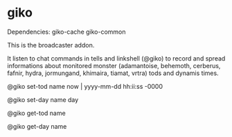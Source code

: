 # giko

Dependencies: 
giko-cache
giko-common

This is the broadcaster addon. 

It listen to chat commands in tells and linkshell (@giko) to record and spread informations about monitored monster (adamantoise, behemoth, cerberus, fafnir, hydra, jormungand, khimaira, tiamat, vrtra) tods and dynamis times.

@giko set-tod name now | yyyy-mm-dd hh:ii:ss -0000

@giko set-day name day

@giko get-tod name

@giko get-day name
